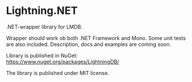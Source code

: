 Lightning.NET
=============

.NET-wrapper library for LMDB.

Wrapper should work ob both .NET Framework and Mono. Some unit tests are also included.
Description, docs and examples are coming soon.

Library is published in NuGet: https://www.nuget.org/packages/LightningDB/

The library is published under MIT license.
